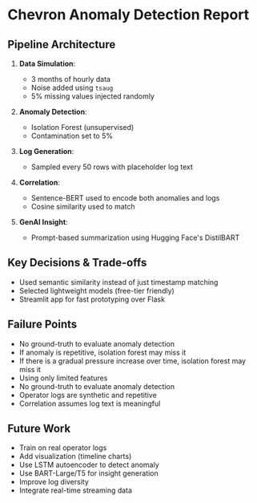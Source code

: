 # Chevron Anomaly Detection Report

## Pipeline Architecture

1. **Data Simulation**:
   - 3 months of hourly data
   - Noise added using `tsaug`
   - 5% missing values injected randomly

2. **Anomaly Detection**:
   - Isolation Forest (unsupervised)
   - Contamination set to 5%

3. **Log Generation**:
   - Sampled every 50 rows with placeholder log text

4. **Correlation**:
   - Sentence-BERT used to encode both anomalies and logs
   - Cosine similarity used to match

5. **GenAI Insight**:
   - Prompt-based summarization using Hugging Face's DistilBART

## Key Decisions & Trade-offs

- Used semantic similarity instead of just timestamp matching
- Selected lightweight models (free-tier friendly)
- Streamlit app for fast prototyping over Flask

## Failure Points

- No ground-truth to evaluate anomaly detection
- If anomaly is repetitive, isolation forest may miss it
- If there is a gradual pressure increase over time, isolation forest may miss it
- Using only limited features
- No ground-truth to evaluate anomaly detection
- Operator logs are synthetic and repetitive
- Correlation assumes log text is meaningful

## Future Work

- Train on real operator logs
- Add visualization (timeline charts)
- Use LSTM autoencoder to detect anomaly
- Use BART-Large/T5 for insight generation
- Improve log diversity
- Integrate real-time streaming data
